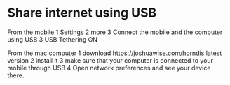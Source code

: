 Share internet using USB
=========================

From the mobile
1 Settings
2 more
3 Connect the mobile and the computer using USB
3 USB Tethering ON

From the mac computer
1 download  https://joshuawise.com/horndis latest version
2 install it
3 make sure that your computer is connected to your mobile through USB
4 Open network preferences and see your device there.
